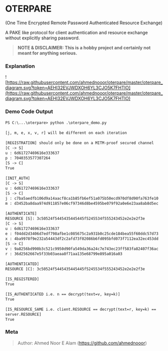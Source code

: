 # OTERPARE

(One Time Encrypted Remote Password Authenticated Resource Exchange) 

A PAKE like protocol for client authentication and resource exchange without explicitly sharing password.

> **NOTE & DISCLAIMER: This is a hobby project and certainly not meant for anything serious.**

### Explanation

![https://raw.githubusercontent.com/ahmednooor/oterpare/master/oterpare_diagram.svg?token=AEHI32EVJWDXOH6YL3CJO5K7FHTIO](https://raw.githubusercontent.com/ahmednooor/oterpare/master/oterpare_diagram.svg?token=AEHI32EVJWDXOH6YL3CJO5K7FHTIO)

### Demo Code Output

```
PS C:\...\oterpare> python .\oterpare_demo.py

[j, m, e, x, v, r] will be different on each iteration

[REGISTRATION] should only be done on a MITM-proof secured channel
[C -> S]
u : 6d61727469616e333637
p : 7040353577307264
[S -> C]
True

[INIT_AUTH]
[C -> S]
u : 6d61727469616e333637
[S -> C]
j : c7ba5aedfb106d9a14aacf8ca1b85fb6ef51a075b50ecd970df8d90fa763fe10
m : d3452ba8daa974d911857e06cf97346d8be4595be079f92a0e6e23aa8ab8d5ec

[AUTHENTICATE]
RESOURCE [S]: 3c50524f5445435445445f5245534f555243452e2e2e2f3e
[C -> S]
u : 6d61727469616e333637
e : f04dd2d3406d7edf798afbe1c085675c2a931b0c25cde184bea55f60ddc57d73
x : 4ba9978f9e232a54443df2c2afd73f02086b6fd095bfd073f7112ea32ec453dd
[S -> C]
v : 9a8256bd990b3c521c9950d90fa549da36a24c7e743ec23ff583fa82407f36ac
r : 36d2562667e5f33b03aeaa8f71aa135e68799e895a016a03

[AUTHENTICATED]
RESOURCE [C]: 3c50524f5445435445445f5245534f555243452e2e2e2f3e

[IS_REGISTERED]
True

[IS_AUTHENTICATED i.e. n == decrypt(text=v, key=k)]
True

[IS_RESOURCE_SAME i.e. client.RESOURCE == decrypt(text=r, key=k) == server.RESOURCE]
True

```

### Meta

> Author: Ahmed Noor E Alam (https://github.com/ahmednooor)
